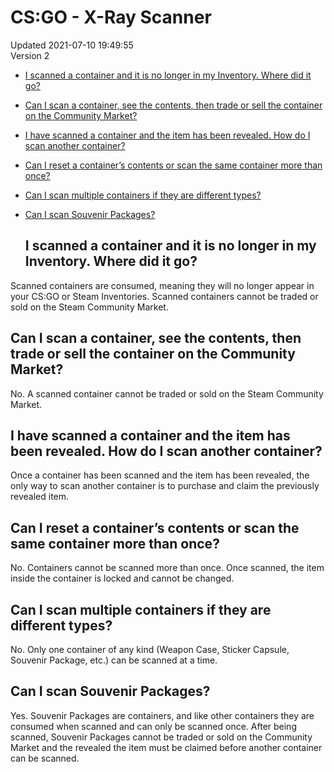 # CS:GO - X-Ray Scanner
Updated 2021-07-10 19:49:55  
Version 2  

* [I scanned a container and it is no longer in my Inventory. Where did it go?](#wherecontainer)
* [Can I scan a container, see the contents, then trade or sell the container on the Community Market?](#seecontents)
* [I have scanned a container and the item has been revealed. How do I scan another container?](#scananother)
* [Can I reset a container’s contents or scan the same container more than once?](#resetcontainer)
* [Can I scan multiple containers if they are different types?](#diffcontainers)
* [Can I scan Souvenir Packages?](#scansouv)

  
  ## I scanned a container and it is no longer in my Inventory. Where did it go?
Scanned containers are consumed, meaning they will no longer appear in your CS:GO or Steam Inventories. Scanned containers cannot be traded or sold on the Steam Community Market.    
  ## Can I scan a container, see the contents, then trade or sell the container on the Community Market?
No. A scanned container cannot be traded or sold on the Steam Community Market.    
  ## I have scanned a container and the item has been revealed. How do I scan another container?
Once a container has been scanned and the item has been revealed, the only way to scan another container is to purchase and claim the previously revealed item.    
  ## Can I reset a container’s contents or scan the same container more than once?
No. Containers cannot be scanned more than once. Once scanned, the item inside the container is locked and cannot be changed.    
  ## Can I scan multiple containers if they are different types?
No. Only one container of any kind (Weapon Case, Sticker Capsule, Souvenir Package, etc.) can be scanned at a time.    
  ## Can I scan Souvenir Packages?
Yes. Souvenir Packages are containers, and like other containers they are consumed when scanned and can only be scanned once. After being scanned, Souvenir Packages cannot be traded or sold on the Community Market and the revealed the item must be claimed before another container can be scanned.